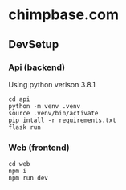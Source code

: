 # chimpbase.com

## DevSetup

### Api (backend)
Using python verison 3.8.1

```
cd api
python -m venv .venv
source .venv/bin/activate
pip intall -r requirements.txt
flask run
```


### Web (frontend)

```
cd web
npm i
npm run dev
```



